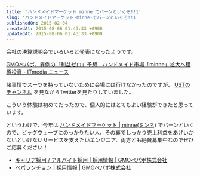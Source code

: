 ```yaml
---
title: 'ハンドメイドマーケット minne でバーンといくぞ!!1'
slug: 'ハンドメイドマーケット-minne-でバーンといくぞ!!1'
publishedOn: 2015-02-04
createdAt: 2015-08-06 01:43:33 +0900
updatedAt: 2015-08-06 01:43:33 +0900
---
```

会社の決算説明会でいろいろと発表になったようです。

[GMOペパボ、異例の「利益ゼロ」予想　ハンドメイド市場「minne」拡大へ積極投資 - ITmedia ニュース](https://www.itmedia.co.jp/news/articles/1502/04/news160.html)

諸事情でスーツを持っていないために会場には行けなかったのですが、 [USTのチャンネル](https://www.ustream.tv/channel/pepabotv) を見ながらTwitterを見たりしていました。

こういう体験は初めてだったので、個人的にはとてもよい経験ができたと思っています。

というわけで、今年は [ハンドメイドマーケット | minne(ミンネ)](https://minne.com/) でバーンといくので、ビッグウェーブにのっかりたい人、その裏でしっかり売上利益をあげいかないといけないサービスを支えたいエンジニア、両方とも絶賛募集中なのでぜひご応募ください！

- [キャリア採用 / アルバイト採用 | 採用情報 | GMOペパボ株式会社](https://pepabo.com/recruit/career/)
- [ペパランチョン | 採用情報 | GMOペパボ株式会社](https://pepabo.com/recruit/pepaluncheon/)
